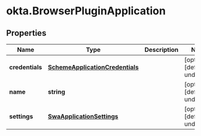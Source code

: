 # okta.BrowserPluginApplication

## Properties

Name | Type | Description | Notes
------------ | ------------- | ------------- | -------------
**credentials** | [**SchemeApplicationCredentials**](SchemeApplicationCredentials.md) |  | [optional] [default to undefined]
**name** | **string** |  | [optional] [default to undefined]
**settings** | [**SwaApplicationSettings**](SwaApplicationSettings.md) |  | [optional] [default to undefined]

